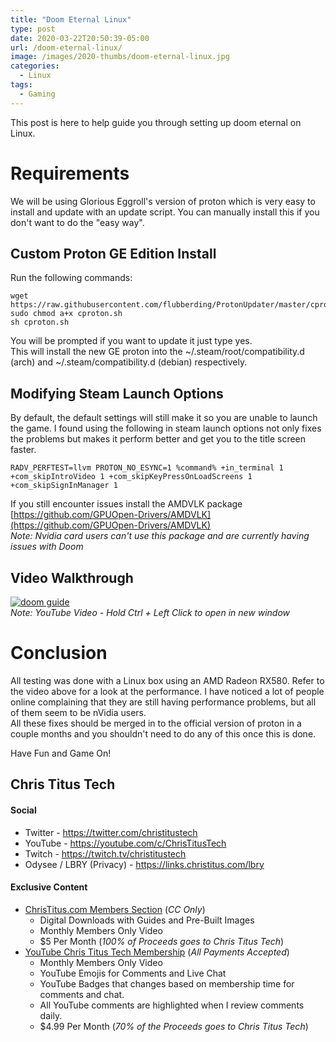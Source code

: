 ```yaml
---
title: "Doom Eternal Linux"
type: post
date: 2020-03-22T20:50:39-05:00
url: /doom-eternal-linux/
image: /images/2020-thumbs/doom-eternal-linux.jpg
categories:
  - Linux
tags:
  - Gaming
---
```

This post is here to help guide you through setting up doom eternal on Linux. 
<!--more-->

# Requirements
We will be using Glorious Eggroll's version of proton which is very easy to install and update with an update script. You can manually install this if you don't want to do the "easy way". 

## Custom Proton GE Edition Install
Run the following commands:  
```
wget https://raw.githubusercontent.com/flubberding/ProtonUpdater/master/cproton.sh
sudo chmod a+x cproton.sh
sh cproton.sh
```

You will be prompted if you want to update it just type yes.  
This will install the new GE proton into the ~/.steam/root/compatibility.d (arch) and ~/.steam/compatibility.d (debian) respectively. 

## Modifying Steam Launch Options
By default, the default settings will still make it so you are unable to launch the game. I found using the following in steam launch options not only fixes the problems but makes it perform better and get you to the title screen faster. 
```
RADV_PERFTEST=llvm PROTON_NO_ESYNC=1 %command% +in_terminal 1 +com_skipIntroVideo 1 +com_skipKeyPressOnLoadScreens 1 +com_skipSignInManager 1
```
If you still encounter issues install the AMDVLK package [https://github.com/GPUOpen-Drivers/AMDVLK](https://github.com/GPUOpen-Drivers/AMDVLK)  
*Note: Nvidia card users can't use this package and are currently having issues with Doom*

## Video Walkthrough
[![doom guide](https://img.youtube.com/vi/g3UPxd8iUsU/0.jpg)](https://www.youtube.com/watch?v=g3UPxd8iUsU)  
_Note: YouTube Video - Hold Ctrl + Left Click to open in new window_

# Conclusion
All testing was done with a Linux box using an AMD Radeon RX580. Refer to the video above for a look at the performance. I have noticed a lot of people online complaining that they are still having performance problems, but all of them seem to be nVidia users.  
All these fixes should be merged in to the official version of proton in a couple months and you shouldn't need to do any of this once this is done. 

Have Fun and Game On!

## Chris Titus Tech

#### Social

- Twitter - <https://twitter.com/christitustech>
- YouTube - <https://youtube.com/c/ChrisTitusTech>
- Twitch - <https://twitch.tv/christitustech>
- Odysee / LBRY (Privacy) - <https://links.christitus.com/lbry>

#### Exclusive Content

- [ChrisTitus.com Members Section][1] (_CC Only_)
  - Digital Downloads with Guides and Pre-Built Images
  - Monthly Members Only Video
  - $5 Per Month (_100% of Proceeds goes to Chris Titus Tech_)
- [YouTube Chris Titus Tech Membership][2] (_All Payments Accepted_)
  - Monthly Members Only Video
  - YouTube Emojis for Comments and Live Chat
  - YouTube Badges that changes based on membership time for comments and chat.
  - All YouTube comments are highlighted when I review comments daily. 
  - $4.99 Per Month (_70% of the Proceeds goes to Chris Titus Tech_)

 [1]: https://portal.christitus.com
 [2]: https://links.christitus.com/join